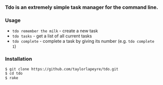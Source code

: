### Tdo is an extremely simple task manager for the command line.

### Usage

- `tdo remember the milk` - create a new task
- `tdo tasks` - get a list of all current tasks
- `tdo complete` - complete a task by giving its number   (e.g. `tdo complete 1`)

### Installation

``` bash
$ git clone https://github.com/taylorlapeyre/tdo.git
$ cd tdo
$ rake
```
